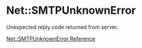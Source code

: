 # Net::SMTPUnknownError

Unexpected reply code returned from server.

[Net::SMTPUnknownError Reference](https://ruby-doc.org/stdlib-2.6/libdoc/net/smtp/rdoc/Net/SMTPUnknownError.html)